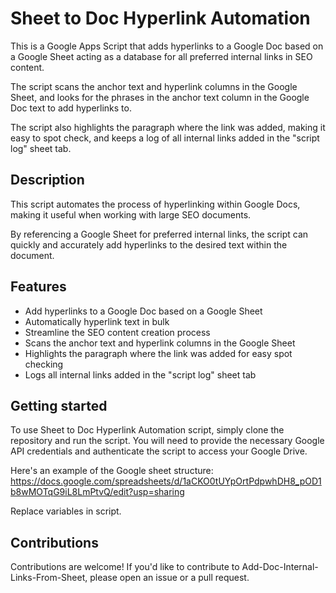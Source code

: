 # Sheet to Doc Hyperlink Automation

This is a Google Apps Script that adds hyperlinks to a Google Doc based on a Google Sheet acting as a database for all preferred internal links in SEO content. 

The script scans the anchor text and hyperlink columns in the Google Sheet, and looks for the phrases in the anchor text column in the Google Doc text to add hyperlinks to. 

The script also highlights the paragraph where the link was added, making it easy to spot check, and keeps a log of all internal links added in the "script log" sheet tab.

## Description

This script automates the process of hyperlinking within Google Docs, making it useful when working with large SEO documents. 

By referencing a Google Sheet for preferred internal links, the script can quickly and accurately add hyperlinks to the desired text within the document.

## Features

- Add hyperlinks to a Google Doc based on a Google Sheet
- Automatically hyperlink text in bulk
- Streamline the SEO content creation process
- Scans the anchor text and hyperlink columns in the Google Sheet
- Highlights the paragraph where the link was added for easy spot checking
- Logs all internal links added in the "script log" sheet tab

## Getting started

To use Sheet to Doc Hyperlink Automation script, simply clone the repository and run the script. You will need to provide the necessary Google API credentials and authenticate the script to access your Google Drive.

Here's an example of the Google sheet structure: https://docs.google.com/spreadsheets/d/1aCKO0tUYpOrtPdpwhDH8_pOD1b8wMOTqG9iL8LmPtvQ/edit?usp=sharing

Replace variables in script.

## Contributions

Contributions are welcome! If you'd like to contribute to Add-Doc-Internal-Links-From-Sheet, please open an issue or a pull request.
